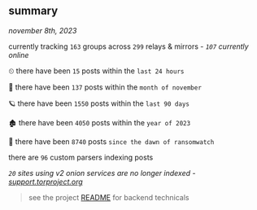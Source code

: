 
## summary
_november 8th, 2023_

currently tracking `163` groups across `299` relays & mirrors - _`107` currently online_

⏲ there have been `15` posts within the `last 24 hours`

🦈 there have been `137` posts within the `month of november`

🪐 there have been `1550` posts within the `last 90 days`

🏚 there have been `4050` posts within the `year of 2023`

🦕 there have been `8740` posts `since the dawn of ransomwatch`

there are `96` custom parsers indexing posts

_`20` sites using v2 onion services are no longer indexed - [support.torproject.org](https://support.torproject.org/onionservices/v2-deprecation/)_

> see the project [README](https://github.com/joshhighet/ransomwatch#ransomwatch--) for backend technicals
